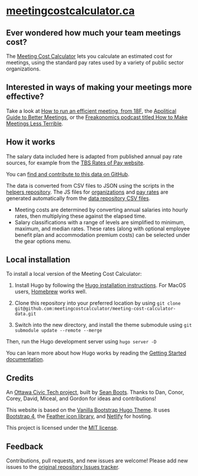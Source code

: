 # [meetingcostcalculator.ca](https://meetingcostcalculator.ca/)

## Ever wondered how much your team meetings cost?

The [Meeting Cost Calculator](https://meetingcostcalculator.ca/) lets you calculate an estimated cost for meetings, using the standard pay rates used by a variety of public sector organizations.

## Interested in ways of making your meetings more effective?

Take a look at [How to run an efficient meeting, from 18F](https://18f.gsa.gov/2016/12/14/how-to-run-an-efficient-meeting/), the [Apolitical Guide to Better Meetings](https://apolitical.co/solution_article/the-public-servants-guide-to-better-meetings/), or the [Freakonomics podcast titled How to Make Meetings Less Terrible](http://freakonomics.com/podcast/meetings/).

## How it works

The salary data included here is adapted from published annual pay rate sources, for example from the [TBS Rates of Pay website](https://www.tbs-sct.gc.ca/pubs_pol/hrpubs/coll_agre/rates-taux-eng.asp). 

You can [find and contribute to this data on GitHub](https://github.com/meetingcostcalculator/meeting-cost-calculator-data).

The data is converted from CSV files to JSON using the scripts in the [helpers repository](https://github.com/meetingcostcalculator/meeting-cost-calculator-helpers). The JS files for [organizations](https://github.com/meetingcostcalculator/meeting-cost-calculator-hugo-ca/blob/master/static/js/organizations.js) and [pay rates](https://github.com/meetingcostcalculator/meeting-cost-calculator-hugo-ca/blob/master/static/js/rates.js) are generated automatically from the [data repository CSV files](https://github.com/meetingcostcalculator/meeting-cost-calculator-data/tree/master/ca).

*   Meeting costs are determined by converting annual salaries into hourly rates, then multiplying these against the elapsed time.
*   Salary classifications with a range of levels are simplified to minimum, maximum, and median rates. These rates (along with optional employee benefit plan and accommodation premium costs) can be selected under the gear options menu.

## Local installation

To install a local version of the Meeting Cost Calculator:

1. Install Hugo by following the [Hugo installation instructions](https://gohugo.io/getting-started/installing/). For MacOS users, [Homebrew](https://brew.sh/) works well.

2. Clone this repository into your preferred location by using `git clone git@github.com:meetingcostcalculator/meeting-cost-calculator-data.git`

3. Switch into the new directory, and install the theme submodule using `git submodule update --remote --merge`

Then, run the Hugo development server using `hugo server -D`

You can learn more about how Hugo works by reading the [Getting Started documentation](https://gohugo.io/getting-started/).

## Credits

An [Ottawa Civic Tech project](http://ottawacivictech.ca/), built by [Sean Boots](https://twitter.com/sboots/). Thanks to Dan, Conor, Corey, David, Miceal, and Gordon for ideas and contributions!

This website is based on the [Vanilla Bootstrap Hugo Theme](https://github.com/zwbetz-gh/vanilla-bootstrap-hugo-theme). It uses [Bootstrap 4](https://getbootstrap.com/), the [Feather icon library](https://feathericons.com/), and [Netlify](https://www.netlify.com) for hosting.

This project is licensed under the [MIT license](https://github.com/meetingcostcalculator/meeting-cost-calculator-hugo-ca/blob/master/LICENSE).

## Feedback

Contributions, pull requests, and new issues are welcome! Please add new issues to the [original repository Issues tracker](https://github.com/sboots/meetingcostcalculator/issues).
